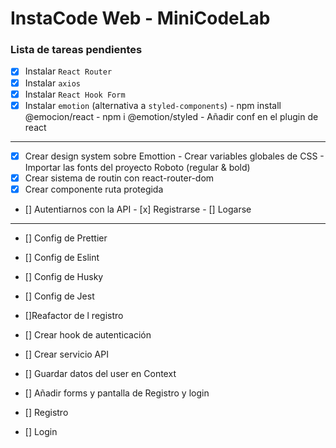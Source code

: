 # InstaCode Web - MiniCodeLab

### Lista de tareas pendientes

- [x] Instalar `React Router`
- [x] Instalar `axios`
- [x] Instalar `React Hook Form`
- [x] Instalar `emotion` (alternativa a `styled-components`)
        - npm install @emocion/react
        - npm i @emotion/styled
        - Añadir conf en el plugin de react
---

- [x] Crear design system sobre Emottion
        - Crear variables globales de CSS
        - Importar las fonts del proyecto Roboto (regular & bold)
- [x] Crear sistema de routin con react-router-dom
- [x] Crear componente ruta protegida
- [] Autentiarnos con la API
        - [x] Registrarse
        - [] Logarse

----

- [] Config de Prettier
- [] Config de Eslint
- [] Config de Husky
- [] Config de Jest

- []Reafactor de l registro
 - [] Crear hook de autenticación
 - [] Crear servicio API
 - [] Guardar datos del user en Context

- [] Añadir forms y pantalla de Registro y login
 - [] Registro
 - [] Login